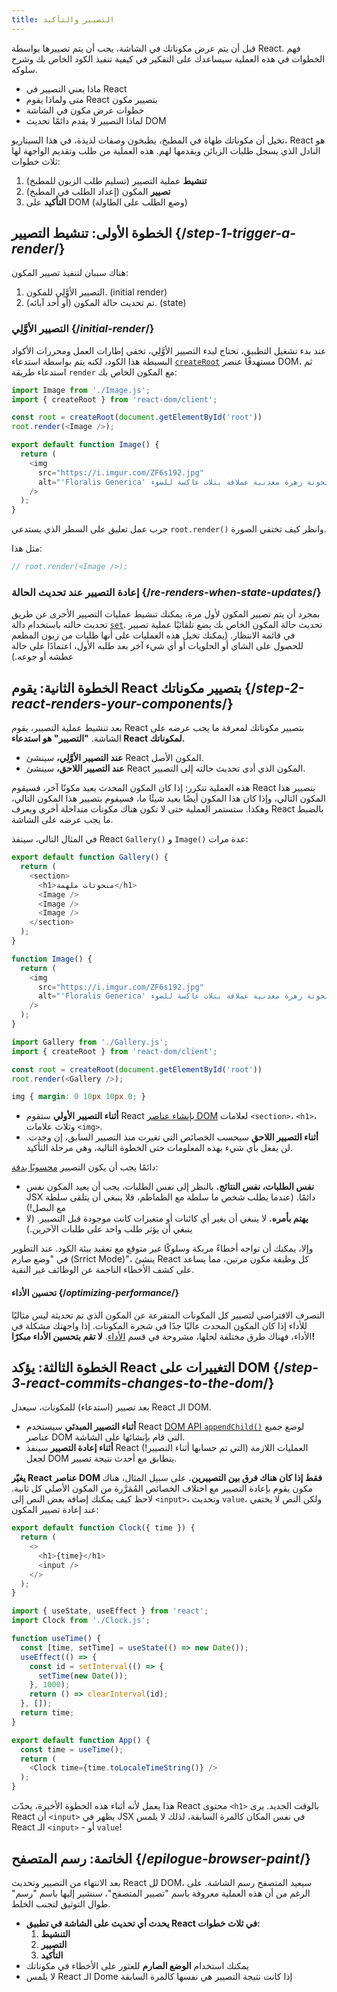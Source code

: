 ```yaml
---
title: التصيير والتأكيد
---
```


<Intro>

قبل أن يتم عرض مكوناتك في الشاشة، يجب أن يتم تصييرها بواسطة React. فهم الخطوات في هذه العملية سيساعدك على التفكير في كيفية تنفيذ الكود الخاص بك وشرح سلوكه.

</Intro>

<YouWillLearn>

* ماذا يعني التصيير في React
* متى ولماذا يقوم React بتصيير مكون
* خطوات عرض مكون في الشاشة
* لماذا التصيير لا يقدم دائمًا تحديث DOM

</YouWillLearn>

تخيل أن مكوناتك طهاة في المطبخ، يطبخون وصفات لذيذة، في هذا السيناريو، React هو النادل الذي يسجل طلبات الزبائن ويقدمها لهم. هذه العملية من طلب وتقديم الواجهة لها ثلاث خطوات:

1. **تنشيط** عملية التصيير (تسليم طلب الزبون للمطبخ)
2. **تصيير** المكون (إعداد الطلب في المطبخ)
3. **التأكيد** على DOM (وضع الطلب على الطاولة)

<IllustrationBlock sequential>
  <Illustration caption="تنشيط" alt="تمثل React دور خادم المطعم، تجلب الطلبات من المستخدمين وتوصلها إلى مطبخ المكونات" src="/images/docs/illustrations/i_render-and-commit1.png" />
  <Illustration catpion="تصيير" alt="يقدم الطاهي (بطاقة Card) مكون Card جديد لـ React" src="/images/docs/illustrations/i_render-and-commit2.png" />
  <Illustration caption="تأكيد" alt="يقدم React البطاقة للمستخدم على طاولته" src="/images/docs/illustrations/i_render-and-commit3.png" />
</IllustrationBlock>

## الخطوة الأولى: تنشيط التصيير {/*step-1-trigger-a-render*/}

هناك سببان لتنفيذ تصيير المكون:

1. التصيير الأوَّلِي للمكون. (initial render)
2. تم تحديث حالة المكون (أو أحد آبائه). (state)

### التصيير الأوَّلِي {/*initial-render*/}

عند بدء تشغيل التطبيق، تحتاج لبدء التصيير الأوَّلِي، تخفي إطارات العمل ومحررات الأكواد البسيطة هذا الكود، لكنه يتم بواسطة استدعاء [`createRoot`](/reference/react-dom/client/createRoot) مستهدفًا عنصر DOM، ثم استدعاء طريقة `render` مع المكون الخاص بك:

<Sandpack>

```js index.js active
import Image from './Image.js';
import { createRoot } from 'react-dom/client';

const root = createRoot(document.getElementById('root'))
root.render(<Image />);
```

```js Image.js
export default function Image() {
  return (
    <img
      src="https://i.imgur.com/ZF6s192.jpg"
      alt="'Floralis Generica' لإدواردو كاتالانو: منحوتة زهرة معدنية عملاقة بتلات عاكسة للضوء"
    />
  );
}
```

</Sandpack>

جرب عمل تعليق على السطر الذي يستدعي `root.render()` وانظر كيف تختفي الصورة. 

مثل هذا: 

```js
// root.render(<Image />);
```

### إعادة التصيير عند تحديث الحالة {/*re-renders-when-state-updates*/}

بمجرد أن يتم تصيير المكون لأول مرة، يمكنك تنشيط عمليات التصيير الأخرى عن طريق تحديث حالته باستخدام دالة [`set`](/reference/react/useState#setstate). تحديث حالة المكون الخاص بك يضع تلقائيًا عملية تصيير في قائمة الانتظار. (يمكنك تخيل هذه العمليات على أنها طلبات من زبون المطعم للحصول على الشاي أو الحلويات أو أي شيء آخر بعد طلبه الأول، اعتمادًا على حالة عطشه أو جوعه.)

<IllustrationBlock sequential>
  <Illustration caption="تحديث الحالة..." alt="React كخادم في مطعم، يقدم واجهة مستخدم بطاقة للمستخدم، ويمثل المستخدم بزبون مع مؤشر لرأسه. يعبر الزبون عن رغبته في الحصول على بطاقة وردية، وليس سوداء!" src="/images/docs/illustrations/i_rerender1.png" />
  <Illustration caption="...يؤدي إلى..." alt="يعود React إلى مطبخ المكونات ويخبر طاهي البطاقات أنه يحتاج إلى بطاقة وردية." src="/images/docs/illustrations/i_rerender2.png" />
  <Illustration caption="...تصيير!" alt="يعطي طاهي البطاقات React البطاقة الوردية." src="/images/docs/illustrations/i_rerender3.png" />
</IllustrationBlock>

## الخطوة الثانية: يقوم React بتصيير مكوناتك {/*step-2-react-renders-your-components*/}

بعد تنشيط عملية التصيير، يقوم React بتصيير مكوناتك لمعرفة ما يجب عرضه على الشاشة. **"التصيير" هو استدعاء React لمكوناتك.**

* **عند التصيير الأوَّلِي،** سينشئ React المكون الأصل.
* **عند التصيير اللاحق،** سينشئ React المكون الذي أدى تحديث حالته إلى التصيير.

هذه العملية تتكرر: إذا كان المكون المحدث يعيد مكونًا آخر، فسيقوم React بتصيير هذا المكون التالي، وإذا كان هذا المكون أيضًا يعيد شيئًا ما، فسيقوم بتصيير هذا المكون التالي، وهكذا. ستستمر العملية حتى لا تكون هناك مكونات متداخلة أخرى ويعرف React بالضبط ما يجب عرضه على الشاشة.

في المثال التالي، سينفذ React `Gallery()` و `Image()` عدة مرات:

<Sandpack>

```js Gallery.js active
export default function Gallery() {
  return (
    <section>
      <h1>منحوتات ملهمة</h1>
      <Image />
      <Image />
      <Image />
    </section>
  );
}

function Image() {
  return (
    <img
      src="https://i.imgur.com/ZF6s192.jpg"
      alt="'Floralis Generica' ​​لإدواردو كاتالانو: منحوتة زهرة معدنية عملاقة بتلات عاكسة للضوء"
    />
  );
}
```

```js index.js
import Gallery from './Gallery.js';
import { createRoot } from 'react-dom/client';

const root = createRoot(document.getElementById('root'))
root.render(<Gallery />);
```

```css
img { margin: 0 10px 10px 0; }
```

</Sandpack>

* **أثناء التصيير الأولي** ستقوم React [بإنشاء عناصر DOM](https://developer.mozilla.org/docs/Web/API/Document/createElement) لعلامات `<section>`، `<h1>`، وثلاث علامات `<img>`.
* **أثناء التصيير اللاحق** سيحسب الخصائص التي تغيرت منذ التصيير السابق، إن وجدت. لن يفعل بأي شيء بهذه المعلومات حتى الخطوة التالية، وهي مرحلة التأكيد.

<Pitfall>

دائمًا يجب أن يكون التصيير [محسوبًا بدقة](/learn/keeping-components-pure):

* **نفس الطلبات، نفس النتائج.** بالنظر إلى نفس الطلبات، يجب أن يعيد المكون نفس JSX دائمًا. (عندما يطلب شخص ما سلطة مع الطماطم، فلا ينبغي أن يتلقى سلطة مع البصل!)
* **يهتم بأمره.** لا ينبغي أن يغير أي كائنات أو متغيرات كانت موجودة قبل التصيير. (لا ينبغي أن يؤثر طلب واحد على طلبات الآخرين.)

وإلا، يمكنك أن تواجه أخطاءً مربكة وسلوكًا غير متوقع مع تعقيد بيئة الكود. عند التطوير في "وضع صارم (Srrict Mode)"، ينشئ React كل وظيفة مكون مرتين، مما يساعد على كشف الأخطاء الناجمة عن الوظائف غير النقية.

</Pitfall>

<DeepDive>

#### تحسين الأداء {/*optimizing-performance*/}

التصرف الافتراضي لتصيير كل المكونات المتفرعة عن المكون الذي تم تحديثة ليس مثاليًا للأداء إذا كان المكون المحدث عاليًا جدًا في شجرة المكونات. إذا واجهتك مشكلة في الأداء، فهناك طرق مختلفة لحلها، مشروحة في قسم [الأداء](https://reactjs.org/docs/optimizing-performance.html). **لا تقم بتحسين الأداء مبكرًا!**

</DeepDive>

## الخطوة الثالثة: يؤكد React التغييرات على DOM {/*step-3-react-commits-changes-to-the-dom*/}

بعد تصيير (استدعاء) للمكونات، سيعدل React الـ DOM.

* **أثناء التصيير المبدئي** سيستخدم React [DOM API `appendChild()`](https://developer.mozilla.org/docs/Web/API/Node/appendChild) لوضع جميع عناصر DOM التي قام بإنشائها على الشاشة.
* **أثناء إعادة التصيير** سينفذ React العمليات اللازمة (التي تم حسابها أثناء التصيير!) لجعل DOM يتطابق مع أحدث نتيجة تصيير.

**يغيّر React عناصر DOM فقط إذا كان هناك فرق بين التصييرين.** على سبيل المثال، هناك مكون يقوم بإعادة التصيير مع اختلاف الخصائص المُمَرَّرة من المكون الأصلي كل ثانية. لاحظ كيف يمكنك إضافة بعض النص إلى `<input>`، وتحديث `value`، ولكن النص لا يختفي عند إعادة تصيير المكون:

<Sandpack>

```js Clock.js active
export default function Clock({ time }) {
  return (
    <>
      <h1>{time}</h1>
      <input />
    </>
  );
}
```

```js App.js hidden
import { useState, useEffect } from 'react';
import Clock from './Clock.js';

function useTime() {
  const [time, setTime] = useState(() => new Date());
  useEffect(() => {
    const id = setInterval(() => {
      setTime(new Date());
    }, 1000);
    return () => clearInterval(id);
  }, []);
  return time;
}

export default function App() {
  const time = useTime();
  return (
    <Clock time={time.toLocaleTimeString()} />
  );
}
```

</Sandpack>

هذا يعمل لأنه أثناء هذه الخطوة الأخيرة، يحدّث React محتوى `<h1>` بالوقت الجديد. يرى React أن `<input>` يظهر في JSX في نفس المكان كالمرة السابقة، لذلك لا يلمس React الـ `<input>` - أو `value`!

## الخاتمة: رسم المتصفح {/*epilogue-browser-paint*/}

بعد الانتهاء من التصيير وتحديث React لل DOM، سيعيد المتصفح رسم الشاشة. على الرغم من أن هذه العملية معروفة باسم "تصيير المتصفح"، سنشير إليها باسم "رسم" طوال التوثيق لتجنب الخلط.

<Illustration alt="رسم المتصفح: لا يزال حيًَا مع عنصر البطاقة'." src="/images/docs/illustrations/i_browser-paint.png" />

<Recap>

* **يحدث أي تحديث على الشاشة في تطبيق React في ثلاث خطوات:**
  1. **التنشيط**
  2. **التصيير**
  3. **التأكيد**
* يمكنك استخدام **الوضع الصارم** للعثور على الأخطاء في مكوناتك
* لا يلمس React الـ Dome إذا كانت نتيجة التصيير هي نفسها كالمرة السابقة

</Recap>

